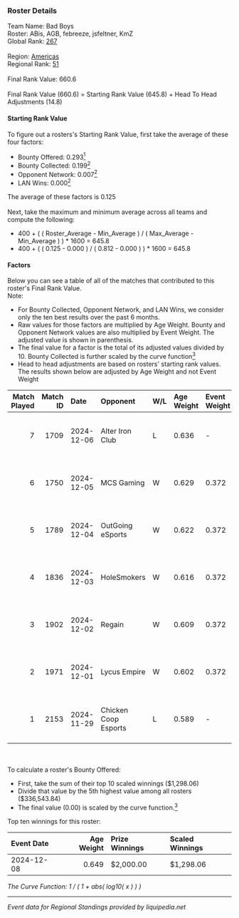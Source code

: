 ### Roster Details<br />
Team Name: Bad Boys<br />
Roster: ABis, AGB, febreeze, jsfeltner, KmZ<br />
Global Rank: [267](../../standings_global_2025_03_01.md)<br />
<br />
Region: [Americas]( ../../standings_americas_2025_03_01.md)<br />
Regional Rank: [51]( ../../standings_americas_2025_03_01.md)<br />
<br />
Final Rank Value:  660.6<br />
<br />
Final Rank Value (660.6) = Starting Rank Value (645.8) + Head To Head Adjustments (14.8)<br />

#### Starting Rank Value<br />
To figure out a rosters's Starting Rank Value, first take the average of these four factors:<br />
- Bounty Offered: 0.293[<sup>1</sup>](#table2)
- Bounty Collected: 0.199[<sup>2</sup>](#table1)
- Opponent Network: 0.007[<sup>2</sup>](#table1)
- LAN Wins: 0.000[<sup>2</sup>](#table1)

The average of these factors is 0.125<br />
<br />
Next, take the maximum and minimum average across all teams and compute the following:<br />
- 400 + ( ( Roster_Average - Min_Average ) / ( Max_Average - Min_Average ) ) * 1600 = 645.8
- 400 + ( ( 0.125 - 0.000 ) / ( 0.812 - 0.000 ) ) * 1600 = 645.8


#### Factors<br />
Below you can see a table of all of the matches that contributed to this roster's Final Rank Value.<br />
Note:<br />

- For Bounty Collected, Opponent Network, and LAN Wins, we consider only the ten best results over the past 6 months.
- Raw values for those factors are multiplied by Age Weight. Bounty and Opponent Network values are also multiplied by Event Weight. The adjusted value is shown in parenthesis.
- The final value for a factor is the total of its adjusted values divided by 10. Bounty Collected is further scaled by the curve function[<sup>3</sup>](#curveFunction)
- Head to head adjustments are based on rosters' starting rank values. The results shown below are adjusted by Age Weight and not Event Weight
<span id="table1"></span><br />


| Match Played | Match ID | Date       | Opponent             | W/L | Age Weight | Event Weight | Bounty Collected | Opponent Network | LAN Wins  | H2H Adj. | Roster                              |
| -: | -: | :- | :- | :- | :- | :- | :- | :- | :- | -: | :- |
|            7 |     1709 | 2024-12-06 | Alter Iron Club      | L   | 0.636      | -            | -                | -                | -         |    -8.53 | ABis, AGB, febreeze, jsfeltner, KmZ |
|            6 |     1750 | 2024-12-05 | MCS Gaming           | W   | 0.629      | 0.372        | 0.003 (0.001)    | 0.173 (0.040)    | 0 (0.000) |     8.84 | ABis, AGB, febreeze, jsfeltner, KmZ |
|            5 |     1789 | 2024-12-04 | OutGoing eSports     | W   | 0.622      | 0.372        | 0.001 (0.000)    | 0.062 (0.014)    | 0 (0.000) |     9.50 | ABis, AGB, febreeze, jsfeltner, KmZ |
|            4 |     1836 | 2024-12-03 | HoleSmokers          | W   | 0.616      | 0.372        | 0.000 (0.000)    | 0.000 (0.000)    | 0 (0.000) |     3.80 | ABis, AGB, febreeze, jsfeltner, KmZ |
|            3 |     1902 | 2024-12-02 | Regain               | W   | 0.609      | 0.372        | 0.000 (0.000)    | 0.070 (0.016)    | 0 (0.000) |     5.90 | ABis, AGB, febreeze, jsfeltner, KmZ |
|            2 |     1971 | 2024-12-01 | Lycus Empire         | W   | 0.602      | 0.372        | 0.000 (0.000)    | 0.000 (0.000)    | 0 (0.000) |     3.85 | ABis, AGB, febreeze, jsfeltner, KmZ |
|            1 |     2153 | 2024-11-29 | Chicken Coop Esports | L   | 0.589      | -            | -                | -                | -         |    -8.56 | ABis, AGB, febreeze, jsfeltner, KmZ |

<br />
<span id="table2"></span><br />
To calculate a roster's Bounty Offered:<br />

- First, take the sum of their top 10 scaled winnings ($1,298.06)
- Divide that value by the 5th highest value among all rosters ($336,543.84)
- The final value (0.00) is scaled by the curve function.[<sup>3</sup>](#curveFunction)

Top ten winnings for this roster:<br />

| Event Date | Age Weight | Prize Winnings | Scaled Winnings |
| :- | -: | :- | :- |
| 2024-12-08 |      0.649 | $2,000.00      | $1,298.06       |


<span id="curveFunction"></span>_The Curve Function: 1 / ( 1 + abs( log10( x ) ) )_<br />

---
_Event data for Regional Standings provided by liquipedia.net_<br />
